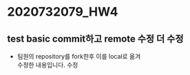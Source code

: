 # 2020732079_HW4
test basic  commit하고 remote 수정  더 수정
---
* 팀원의 repository를 fork한후 이를 local로 옮겨  
수정한 내용입니다.
수정
